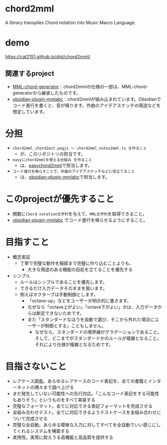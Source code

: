 # chord2mml
A library transpiles Chord notation into Music Macro Language.

# demo
https://cat2151.github.io/dist/chord2mml/

## 関連するproject
- [MML-chord-generator](https://github.com/cat2151/MML-chord-generator)：chord2mmlの仕様の一部は、MML-chord-generatorから継承したものです。
- [obsidian-plugin-mmlabc](https://github.com/cat2151/obsidian-plugin-mmlabc)：chord2mmlが組み込まれています。Obsidianでコード進行を書くと、音が鳴ります。作曲のアイデアスケッチの用途などを想定しています。

# 分担
- `chord2mml_chord2ast.pegjs ～ chord2mml_notes2mml.ts を作ること`
  - が、このリポジトリの担当です。
- `easyにchord2mmlを使える仕組み を作ること`
  - は、[easychord2mml](https://github.com/cat2151/easychord2mml/)で担当します。
- `コード進行を鳴らすことで、作曲のアイデアスケッチなどに役立てること`
  - は、[obsidian-plugin-mmlabc](https://github.com/cat2151/obsidian-plugin-mmlabc)で担当します。

# このprojectが優先すること
- 関数に`Chord notation文字列`を与えて、`MML文字列`を取得できること。
- [obsidian-plugin-mmlabc](https://github.com/cat2151/obsidian-plugin-mmlabc) でコード進行を鳴らせるようにすること。

# 目指すこと
- 概念実証
  - 丁寧で完璧な動作を細部まで完璧に作り込むことよりも、
    - 大きな用途のある機能の目処を立てることを優先する
- シンプル
  - ルールはシンプルであることを優先します。
  - できるだけ入力データそのままを扱います。
  - 例えばオクターブは手動制御とします。
    - 「octave-up」などをユーザーが明示的に書きます。
    - なぜなら「octave上がよい」「octave下がよい」かは、入力データからは断定できないためです。
    - また「スタンダードなほうを自動で選び、そこから外れた場合にユーザーが制御とする」こともしません。
      - なぜなら、スタンダードの境界線がグラデーションであること。そして、どこまでがスタンダードかのルールが複雑となること。それにより仕様が複雑となるためです。

# 目指さないこと
- レアケース調査。あらゆるレアケースのコード表記を、全ての書籍とインターネットの隅々まで調べ上げる
- まだ発生していない可能性への先行対応。「こんなコード表記をする可能性もありそう」というものをすべて実装する
- 完璧なフォーマット。全てに対応できる表記フォーマットを完成させる
- 全組み合わせテスト。全てに対応できるようテストケースを全組み合わせについて完成させる
- 完璧な全自動。あらゆる曖昧な入力に対してすべてを全自動でいい感じにしてくれるシステムを構築する
- 実用性。実用に耐えうる高機能と高品質を提供する

